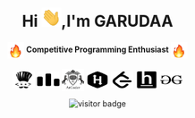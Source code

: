 <h1 style = font-size: "50px" align="center"> Hi <img src="https://raw.githubusercontent.com/ABSphreak/ABSphreak/master/gifs/Hi.gif" width="35px">,I'm GARUDAA</h1>
<h4 align="center"><img align="center" src="https://github.com/nishantkantojha/nishantkantojha/blob/main/Icons/Telegram%20Emojis/fire-1.gif" height="30" width="30" /> Competitive Programming Enthusiast <img align="center" src="https://github.com/nishantkantojha/nishantkantojha/blob/main/Icons/Telegram%20Emojis/fire-1.gif" height="30" width="30" /></h4>
<p align="center">
<a href="https://www.codechef.com/users/garudaa" target="blank"><img align="center" src="ignore/Icons/codechef.svg" alt="garudaa" height="30" width="40" /></a>
<a href="https://codeforces.com/profile/_teraBaap" target="blank"><img align="center" src="ignore/Icons/codeforces.svg" alt="garudaa" height="30" width="40" /></a>
<a href="https://atcoder.jp/users/garudaa" target="blank"><img align="center" src="https://github.com/nishantkantojha/CompetitiveProgramming/blob/main/ignore/Icons/AtCoders.png" alt="garudaa" height="40" width="40" /></a>
<a href="https://www.hackerrank.com/garudaa" target="blank"><img align="center" src="ignore/Icons/hackerrank.svg" alt="garudaa" height="30" width="40" /></a>
<a href="https://leetcode.com/garudaa/" target="blank"><img align="center" src="ignore/Icons/leetcode.svg" alt="garudaa" height="30" width="40" /></a>
<a href="https://www.hackerearth.com/@garudaa" target="blank"><img align="center" src="ignore/Icons/hackerearth.svg" alt="gaurdaa" height="30" width="40" /></a>
<a href="https://auth.geeksforgeeks.org/user/garudaa/profile" target="blank"><img align="center" src="ignore/Icons/geeksforgeeks.svg" alt="gaurdaa" height="30" width="40" /></a>
</p>
<p align ="center">
    <img src="https://visitor-badge.glitch.me/badge?page_id=nishantkantojha/CompetitiveProgramming" alt="visitor badge"/></p>

